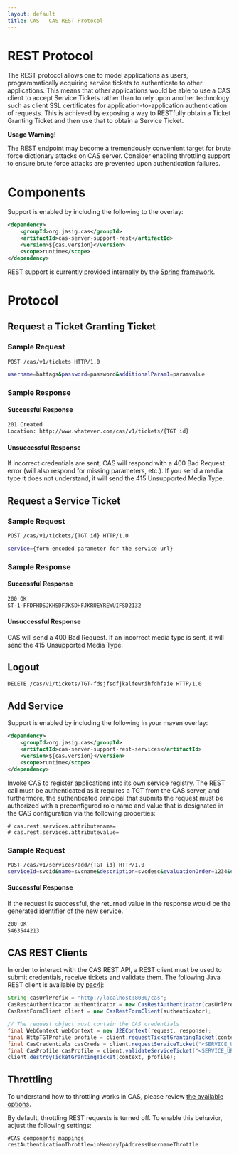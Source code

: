 ```yaml
---
layout: default
title: CAS - CAS REST Protocol
---
```


# REST Protocol
The REST protocol allows one to model applications as users, programmatically acquiring
service tickets to authenticate to other applications. This means that other applications would be able
to use a CAS client  to accept Service Tickets rather than to rely upon another technology such as
client SSL certificates for application-to-application authentication of requests. This is achieved
by exposing a way to RESTfully obtain a Ticket Granting Ticket and then use that to obtain a Service Ticket.

<div class="alert alert-warning"><strong>Usage Warning!</strong><p>The REST endpoint may
 become a tremendously convenient target for brute force dictionary attacks on CAS server. Consider
 enabling throttling support to ensure brute force attacks are prevented upon authentication failures.</p></div>

# Components
Support is enabled by including the following to the overlay:

```xml
<dependency>
    <groupId>org.jasig.cas</groupId>
    <artifactId>cas-server-support-rest</artifactId>
    <version>${cas.version}</version>
    <scope>runtime</scope>
</dependency>
```

REST support is currently provided internally by the [Spring framework](http://spring.io/guides/gs/rest-service/).

# Protocol

## Request a Ticket Granting Ticket

### Sample Request
```bash
POST /cas/v1/tickets HTTP/1.0

username=battags&password=password&additionalParam1=paramvalue
```

### Sample Response

#### Successful Response
```bash
201 Created
Location: http://www.whatever.com/cas/v1/tickets/{TGT id}
```

#### Unsuccessful Response
If incorrect credentials are sent, CAS will respond with a 400 Bad Request error
(will also respond for missing parameters, etc.). If you send a media type
it does not understand, it will send the 415 Unsupported Media Type.

## Request a Service Ticket

### Sample Request
```bash
POST /cas/v1/tickets/{TGT id} HTTP/1.0

service={form encoded parameter for the service url}
```

### Sample Response

#### Successful Response
```bash
200 OK
ST-1-FFDFHDSJKHSDFJKSDHFJKRUEYREWUIFSD2132
```
#### Unsuccessful Response
CAS will send a 400 Bad Request. If an incorrect media type is
sent, it will send the 415 Unsupported Media Type.

## Logout
```bash
DELETE /cas/v1/tickets/TGT-fdsjfsdfjkalfewrihfdhfaie HTTP/1.0
```

## Add Service

Support is enabled by including the following in your maven overlay:

```xml
<dependency>
    <groupId>org.jasig.cas</groupId>
    <artifactId>cas-server-support-rest-services</artifactId>
    <version>${cas.version}</version>
    <scope>runtime</scope>
</dependency>
```

Invoke CAS to register applications into its own service registry. The REST
call must be authenticated as it requires a TGT from the CAS server, and furthermore,
the authenticated principal that submits the request must be authorized with a
preconfigured role name and value that is designated in the CAS configuration
via the following properties:

```properties
# cas.rest.services.attributename=
# cas.rest.services.attributevalue=
```

### Sample Request 

```bash
POST /cas/v1/services/add/{TGT id} HTTP/1.0
serviceId=svcid&name=svcname&description=svcdesc&evaluationOrder=1234&enabled=true&ssoEnabled=true
```

#### Successful Response
If the request is successful, the returned value in the response would be
the generated identifier of the new service.

```bash
200 OK
5463544213
```

## CAS REST Clients
In order to interact with the CAS REST API, a REST client must be used to submit credentials,
receive tickets and validate them. The following Java REST client is available
by [pac4j](https://github.com/pac4j/pac4j):

```java
String casUrlPrefix = "http://localhost:8080/cas";
CasRestAuthenticator authenticator = new CasRestAuthenticator(casUrlPrefix);
CasRestFormClient client = new CasRestFormClient(authenticator);

// The request object must contain the CAS credentials
final WebContext webContext = new J2EContext(request, response);
final HttpTGTProfile profile = client.requestTicketGrantingTicket(context);
final CasCredentials casCreds = client.requestServiceTicket("<SERVICE_URL>", profile);
final CasProfile casProfile = client.validateServiceTicket("<SERVICE_URL>", casCreds);
client.destroyTicketGrantingTicket(context, profile);
```

## Throttling

To understand how to throttling works in CAS, 
please review [the available options](../installation/Configuring-Authentication-Throttling.html).

By default, throttling REST requests is turned off. To enable this behavior,
adjust the following settings: 

```properties
#CAS components mappings
restAuthenticationThrottle=inMemoryIpAddressUsernameThrottle
```
